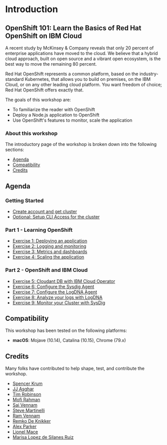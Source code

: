 # Introduction

## OpenShift 101: Learn the Basics of Red Hat OpenShift on IBM Cloud

A recent study by McKinsey & Company reveals that only 20 percent of enterprise applications have moved to the cloud. We believe that a hybrid cloud approach, built on open source and a vibrant open ecosystem, is the best way to move the remaining 80 percent.

Red Hat OpenShift represents a common platform, based on the industry-standard Kubernetes, that allows you to build on premises, on the IBM Cloud, or on any other leading cloud platform. You want freedom of choice; Red Hat OpenShift offers exactly that.

The goals of this workshop are:

* To familiarize the reader with OpenShift
* Deploy a Node.js application to OpenShift
* Use OpenShift's features to monitor, scale the application

### About this workshop

The introductory page of the workshop is broken down into the following sections:

* [Agenda](./#agenda)
* [Compatibility](./#compatibility)
* [Credits](./#credits)

## Agenda

### Getting Started
* [Create account and get cluster](getting-started/get_started.md)
* [Optional: Setup CLI Access for the cluster](getting-started/setup_cli.md)

### Part 1 - Learning OpenShift
* [Exercise 1: Deploying an application](part1-learn_openshift/exercise-1.md)
* [Exercise 2: Logging and monitoring](part1-learn_openshift/exercise-2.md)
* [Exercise 3: Metrics and dashboards](part1-learn_openshift/exercise-3.md)
* [Exercise 4: Scaling the application](part1-learn_openshift/exercise-4.md)

### Part 2 - OpenShift and IBM Cloud
* [Exercise 5: Cloudant DB with IBM Cloud Operator](part2-openshift_ibmcloud/exercise-5.md)
* [Exercise 6: Configure the Sysdig Agent](part2-openshift_ibmcloud/exercise-6.md)
* [Exercise 7: Configure the LogDNA Agent](part2-openshift_ibmcloud/exercise-7.md)
* [Exercise 8: Analyze your logs with LogDNA](part2-openshift_ibmcloud/exercise-8.md)
* [Exercise 9: Monitor your Cluster with SysDig](part2-openshift_ibmcloud/exercise-9.md)

## Compatibility

This workshop has been tested on the following platforms:

* **macOS**: Mojave \(10.14\), Catalina \(10.15\), Chrome \(79.x\)

## Credits

Many folks have contributed to help shape, test, and contribute the workshop.

* [Spencer Krum](https://github.com/nibalizer)
* [JJ Asghar](https://github.com/jjasghar)
* [Tim Robinson](https://github.com/timroster)
* [Mofi Rahman](https://github.com/moficodes)
* [Sai Vennam](https://github.com/svennam92)
* [Steve Martinelli](https://github.com/stevemar)
* [Ram Vennam](https://github.com/rvennam)
* [Remko De Knikker](https://github.com/remkohdev)
* [Alex Parker](https://github.com/ajp-io)
* [Lionel Mace](https://github.com/lionelmace)
* [Marisa Lopez de Silanes Ruiz](https://github.com/lopezdsr)

